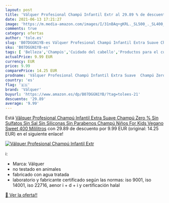 ```yaml
---
layout: post
title: 'Válquer Profesional Champú Infantil Extr al 29.89 % de descuento'
date: 2021-06-13 17:21:27
image: 'https://m.media-amazon.com/images/I/31nBAq+gKRL._SL500_._SL400_.jpg'
comments: true
category: ofertas
author: 'tole.es'
slug: 'B07DGGN1YB-es Válquer Profesional Champú Infantil Extra Suave Champú...'
sku: 'B07DGGN1YB-es'
tags: [ 'Belleza','Champús','Cuidado del cabello','Productos para el cuidado del cabello','champú','válquer', ]
actualPrice: 9.99 EUR
currency: EUR
price: 9.99
comparePrice: 14.25 EUR
prodname: 'Válquer Profesional Champú Infantil Extra Suave  Champú Zero %  Sin Sulfatos  Sin Sal  Sin Siliconas  Sin Parabenos  Champú Niños  For Kids  Vegano  Sweet  400 Mililitros'
country: 'es'
flag: '🇪🇸'
brand: 'Válquer'
buyurl: 'https://www.amazon.es/dp/B07DGGN1YB/?tag=tolees-21'
descuento: '29.89'
average: '9.99'
---
```


Está [Válquer Profesional Champú Infantil Extra Suave  Champú Zero %  Sin Sulfatos  Sin Sal  Sin Siliconas  Sin Parabenos  Champú Niños  For Kids  Vegano  Sweet  400 Mililitros](https://www.amazon.es/dp/B07DGGN1YB/?tag=tolees-21) con 29.89 de descuento por 9.99 EUR (original: 14.25 EUR) en el siguiente enlace!

[![Válquer Profesional Champú Infantil Extr](https://m.media-amazon.com/images/I/31nBAq+gKRL._SL500_._SL400_.jpg)](https://www.amazon.es/dp/B07DGGN1YB/?tag=tolees-21)

ℹ️:

- Marca: Válquer
- no testado en animales
- fabricado con agua tratada
- laboratorio y fabricante certificado según las normas: iso 9001, iso 14001, iso 22716, aenor i + d + i y certificación halal

[🛒 Ver la oferta!!](https://www.amazon.es/dp/B07DGGN1YB/?tag=tolees-21)
